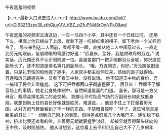 午夜羞羞的视频

【👉👉最新入口点击进入👉👉】http://www.baidu.com/link?url=Dl63Z1Bzsv3ILxthGjuyVV_VBZ_pZfuPNkI8rOyNPkO&wd



午夜羞羞的视频宋云涛这边，一车一马四个小卒，其中还有一个已经过河。
还用下么，棋面上他已经站了上风，就剩下逐一吃掉红棋的棋子，留下老帅一个光杆司令了。
局长来到这二人面前，看都不看一眼，直接从他二人中间穿过去，一直走到厉元朗跟前，低眉顺眼的弯腰讨好道：“厉县长，您好，我是财政局的万连。”
说实话，厉元朗还真不认识眼前这一位。县里各部门一把手他都没认全呢，何况这位副局长了，还不知道是排名第几的副局长。
“哦，万连同志，你好。”厉元朗依旧坐着，只是礼节性的和他握了握手，人家双手都主动伸过来，该给的面子就得给。
万连和厉元朗握完手，又看了看王中秋，没有说话。
他不知道王中秋的身份，万一搞错了将会非常尴尬。
这下可把乔娜两口子彻底整蒙了。
厉县长！
乔娜不了解官场上的事情，她老公身处体制中，自然知道里面的门道。
县长，那可是一方父母官，戴鼎县排名第二的金交椅。
能够让平时趾高气扬的万副局长如此放低身段，联想到新上任的县长好像就是姓厉，难道说……
他忍不住上下打量着厉元朗，从对方的气势里看到了不一样的东西，不禁暗自惊呼：“坏了，这位可能真是新来的县长！”
一想到自己刚才的表现，恨得差点怒扇几个大嘴巴子。连忙稳了稳神，挤出比哭还难看的笑，奔着厉元朗就要握手讨好。
却被早就弄得蒙头转向的王中秋，及时阻挡住。
他从没想到，这位看上去平和只比自己大不了几岁的年

